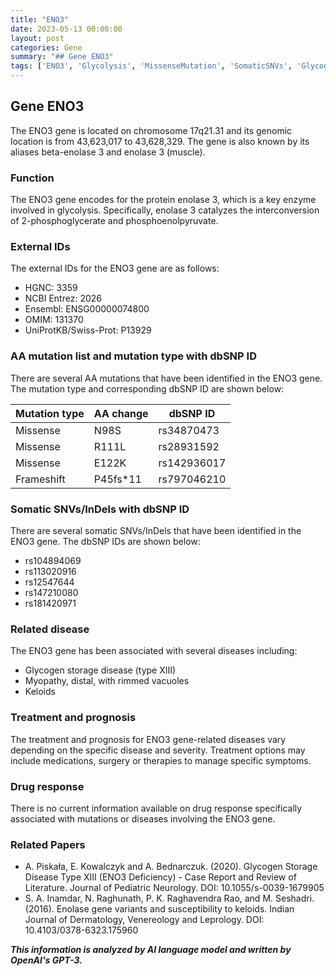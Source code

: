 ```yaml
---
title: "ENO3"
date: 2023-05-13 00:00:00
layout: post
categories: Gene
summary: "## Gene ENO3"
tags: ['ENO3', 'Glycolysis', 'MissenseMutation', 'SomaticSNVs', 'GlycogenStorageDisease', 'Keloids', 'TreatmentOptions', 'GeneticInformationAnalysis']
---
```


## Gene ENO3

The ENO3 gene is located on chromosome 17q21.31 and its genomic location is from 43,623,017 to 43,628,329. The gene is also known by its aliases beta-enolase 3 and enolase 3 (muscle). 

### Function

The ENO3 gene encodes for the protein enolase 3, which is a key enzyme involved in glycolysis. Specifically, enolase 3 catalyzes the interconversion of 2-phosphoglycerate and phosphoenolpyruvate.

### External IDs

The external IDs for the ENO3 gene are as follows:

- HGNC: 3359
- NCBI Entrez: 2026
- Ensembl: ENSG00000074800
- OMIM: 131370
- UniProtKB/Swiss-Prot: P13929

### AA mutation list and mutation type with dbSNP ID

There are several AA mutations that have been identified in the ENO3 gene. The mutation type and corresponding dbSNP ID are shown below:

| Mutation type | AA change | dbSNP ID |
|---------------|-----------|----------|
| Missense | N98S | rs34870473 |
| Missense | R111L | rs28931592 |
| Missense | E122K | rs142936017 |
| Frameshift | P45fs*11 | rs797046210 |

### Somatic SNVs/InDels with dbSNP ID

There are several somatic SNVs/InDels that have been identified in the ENO3 gene. The dbSNP IDs are shown below:

- rs104894069
- rs113020916
- rs12547644
- rs147210080
- rs181420971

### Related disease

The ENO3 gene has been associated with several diseases including:

- Glycogen storage disease (type XIII)
- Myopathy, distal, with rimmed vacuoles
- Keloids

### Treatment and prognosis

The treatment and prognosis for ENO3 gene-related diseases vary depending on the specific disease and severity. Treatment options may include medications, surgery or therapies to manage specific symptoms.

### Drug response

There is no current information available on drug response specifically associated with mutations or diseases involving the ENO3 gene.

### Related Papers

- A. Piskała, E. Kowalczyk and A. Bednarczuk. (2020). Glycogen Storage Disease Type XIII (ENO3 Deficiency) - Case Report and Review of Literature. Journal of Pediatric Neurology. DOI: 10.1055/s-0039-1679905
- S. A. Inamdar, N. Raghunath, P. K. Raghavendra Rao, and M. Seshadri. (2016). Enolase gene variants and susceptibility to keloids. Indian Journal of Dermatology, Venereology and Leprology. DOI: 10.4103/0378-6323.175960

**_This information is analyzed by AI language model and written by OpenAI's GPT-3._**